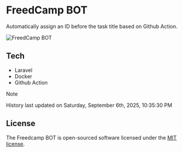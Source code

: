 # FreedCamp BOT

Automatically assign an ID before the task title based on Github Action.

![FreedCamp BOT](https://repository-images.githubusercontent.com/737932867/7d34798b-2680-471c-b089-a78a718d3d6a)

## Tech

- Laravel
- Docker
- Github Action

> [!NOTE]  
> History last updated on Saturday, September 6th, 2025, 10:35:30 PM

## License

The Freedcamp BOT is open-sourced software licensed under the [MIT license](https://opensource.org/licenses/MIT).
